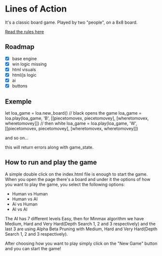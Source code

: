 # Lines of Action

It's a classic board game. Played by two "people", on a 8x8 board.

[Read the rules here](http://www.iggamecenter.com/info/en/loa.html)

## Roadmap 
- [X] base engine
- [X] win logic missing
- [X] html visuals
- [X] html/js logic
- [X] ai
- [X] buttons

## Exemple
let loa_game = loa.new_board()
// black opens the game
loa_game = loa.play(loa_game, 'B', [[piecetomovex, piecetomovey], [wheretomovex, wheretomovey]])
// then white
loa_game = loa.play(loa_game, 'W', [[piecetomovex, piecetomovey], [wheretomovex, wheretomovey]])

and so on...

this will return errors along with game_state.

## How to run and play the game

A simple double click on the index.html file is enough to start the game. 
When you open the page there's a board and under it the options of how you want to play the game, you select the following options:

- Human vs Human
- Human vs AI
- Ai vs Human
- AI vs AI

The AI has 7 different levels Easy, then for Minmax algorithm we have Medium, Hard and Very Hard(Depth Search 1, 2 and 3 respectively) and the last 3 are using Alpha Beta Pruning with Medium, Hard and Very Hard(Depth Search 1, 2 and 3 respectively).

After choosing how you want to play simply click on the "New Game" button and you can start the game!